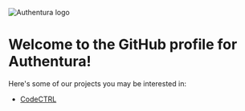 ![Authentura logo](https://nextcloud.authentura.com/remote.php/webdav/Assets/Authentura/authentura%20logo%20light%20no%20gradient.svg)

# Welcome to the GitHub profile for Authentura!

Here's some of our projects you may be interested in:

- [CodeCTRL](https://github.com/Authentura/codectrl)

